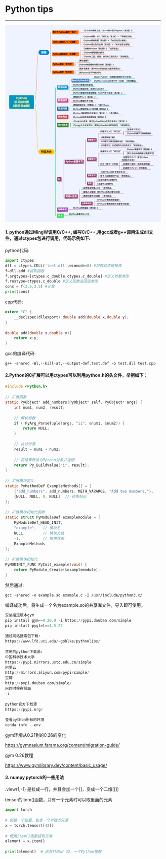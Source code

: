 
# Python tips
-------------------
![python图灵书单](./img/python图灵书单.png)

#### 1. python通过MingW调用C/C++, 编写C/C++,用gcc或者g++调用生成dll文件，通过ctypes包进行调用，代码示例如下:
python代码:
``` python
import ctypes
dll = ctypes.CDLL('test.dll',winmode=0) #加载动态链接库
f=dll.add #提取函数
f.argtypes=[ctypes.c_double,ctypes.c_double] #定义参数类型
f.restype=ctypes.c_double #定义函数返回值类型
cons = f(2.5,3.5) #计算
print(cons)
```
cpp代码:
```c
extern "C" {
	__declspec(dllexport) double add(double x,double y);
}

double add(double x,double y){
	return x+y;
}
```
gcc的编译代码:
```shell
g++ -shared -Wl,--kill-at,--output-def,test.def -o test.dll test.cpp
```

#### 2.Python的C扩展可以用ctypes可以利用python.h的头文件，举例如下：
``` C
#include <Python.h>

// 扩展函数
static PyObject* add_numbers(PyObject* self, PyObject* args) {
    int num1, num2, result;

    // 解析参数
    if (!PyArg_ParseTuple(args, "ii", &num1, &num2)) {
        return NULL;
    }

    // 执行计算
    result = num1 + num2;

    // 将结果转换为Python对象并返回
    return Py_BuildValue("i", result);
}

// 扩展模块定义
static PyMethodDef ExampleMethods[] = {
    {"add_numbers", add_numbers, METH_VARARGS, "Add two numbers."},
    {NULL, NULL, 0, NULL}  // 结束标记
};

// 扩展模块初始化函数
static struct PyModuleDef examplemodule = {
    PyModuleDef_HEAD_INIT,
    "example",   // 模块名
    NULL,        // 模块文档
    -1,          // 模块状态
    ExampleMethods
};

// 扩展模块初始化
PyMODINIT_FUNC PyInit_example(void) {
    return PyModule_Create(&examplemodule);
}
```
然后通过:
``` shell
gcc -shared -o example.so example.c -I /usr/include/python3.x/
```
编译成功后，将生成一个名为example.so的共享库文件，导入即可使用。

```python
安装指定版本gym
pip install gym==0.20.0 -i https://pypi.douban.com/simple
pip install pyglet==1.5.27

通过网站搜索包下载:
https://www.lfd.uci.edu/~gohlke/pythonlibs/

常用的python下载源:
中国科学技术大学
https://pypi.mirrors.ustc.edu.cn/simple 
阿里云
http://mirrors.aliyun.com/pypi/simple/
豆瓣
http://pypi.douban.com/simple/
用的时候在前面
-i

python官方下载源
https://pypi.org/

查看python所有的环境
conda info --env
```



gym环境从0.21到的0.26的变化

https://gymnasium.farama.org/content/migration-guide/

gym 0.26教程

https://www.gymlibrary.dev/content/basic_usage/



#### 3.  numpy pytorch的一些用法

.view(1,-1) 是拉成一行，并且会加一个[]，变成一个二维[[]]



tensor的item()函数，只有一个元素时可以取里面的元素

```python
import torch

# 创建一个张量，包含一个单独的元素
x = torch.tensor([42])

# 使用item()函数提取元素
element = x.item()

print(element)  # 这将打印出 42，一个Python整数

```

